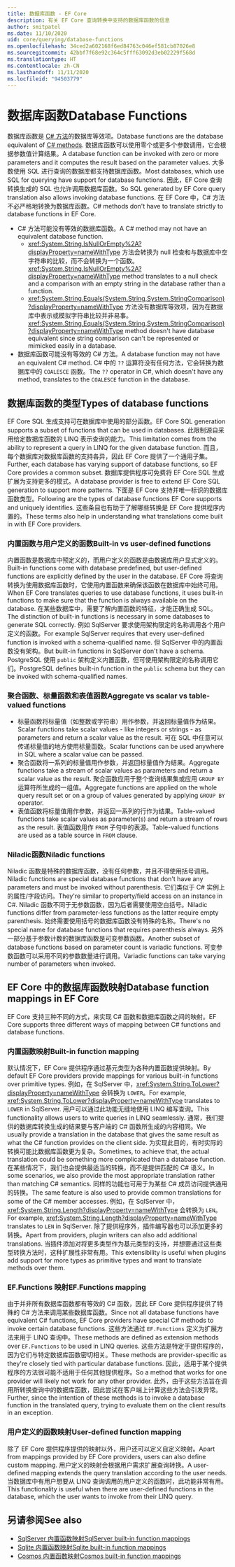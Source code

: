 ```yaml
---
title: 数据库函数 - EF Core
description: 有关 EF Core 查询转换中支持的数据库函数的信息
author: smitpatel
ms.date: 11/10/2020
uid: core/querying/database-functions
ms.openlocfilehash: 34ced2a602168f6ed84763c046ef581cb87026e8
ms.sourcegitcommit: 42bbf7f68e92c364c5fff63092d3eb02229f568d
ms.translationtype: HT
ms.contentlocale: zh-CN
ms.lasthandoff: 11/11/2020
ms.locfileid: "94503779"
---
```

# <a name="database-functions"></a><span data-ttu-id="5a162-103">数据库函数</span><span class="sxs-lookup"><span data-stu-id="5a162-103">Database Functions</span></span>

<span data-ttu-id="5a162-104">数据库函数是 [C# 方法](/dotnet/csharp/programming-guide/classes-and-structs/methods)的数据库等效项。</span><span class="sxs-lookup"><span data-stu-id="5a162-104">Database functions are the database equivalent of [C# methods](/dotnet/csharp/programming-guide/classes-and-structs/methods).</span></span> <span data-ttu-id="5a162-105">数据库函数可以使用零个或更多个参数调用，它会根据参数值计算结果。</span><span class="sxs-lookup"><span data-stu-id="5a162-105">A database function can be invoked with zero or more parameters and it computes the result based on the parameter values.</span></span> <span data-ttu-id="5a162-106">大多数使用 SQL 进行查询的数据库都支持数据库函数。</span><span class="sxs-lookup"><span data-stu-id="5a162-106">Most databases, which use SQL for querying have support for database functions.</span></span> <span data-ttu-id="5a162-107">因此，EF Core 查询转换生成的 SQL 也允许调用数据库函数。</span><span class="sxs-lookup"><span data-stu-id="5a162-107">So SQL generated by EF Core query translation also allows invoking database functions.</span></span> <span data-ttu-id="5a162-108">在 EF Core 中，C# 方法不必严格地转换为数据库函数。</span><span class="sxs-lookup"><span data-stu-id="5a162-108">C# methods don't have to translate strictly to database functions in EF Core.</span></span>

- <span data-ttu-id="5a162-109">C# 方法可能没有等效的数据库函数。</span><span class="sxs-lookup"><span data-stu-id="5a162-109">A C# method may not have an equivalent database function.</span></span>
  - <span data-ttu-id="5a162-110"><xref:System.String.IsNullOrEmpty%2A?displayProperty=nameWithType> 方法会转换为 null 检查和与数据库中空字符串的比较，而不会转换为一个函数。</span><span class="sxs-lookup"><span data-stu-id="5a162-110"><xref:System.String.IsNullOrEmpty%2A?displayProperty=nameWithType> method translates to a null check and a comparison with an empty string in the database rather than a function.</span></span>
  - <span data-ttu-id="5a162-111"><xref:System.String.Equals(System.String,System.StringComparison)?displayProperty=nameWithType> 方法没有数据库等效项，因为在数据库中表示或模拟字符串比较并非易事。</span><span class="sxs-lookup"><span data-stu-id="5a162-111"><xref:System.String.Equals(System.String,System.StringComparison)?displayProperty=nameWithType> method doesn't have database equivalent since string comparison can't be represented or mimicked easily in a database.</span></span>
- <span data-ttu-id="5a162-112">数据库函数可能没有等效的 C# 方法。</span><span class="sxs-lookup"><span data-stu-id="5a162-112">A database function may not have an equivalent C# method.</span></span> <span data-ttu-id="5a162-113">C# 中的 `??` 运算符没有任何方法，它会转换为数据库中的 `COALESCE` 函数。</span><span class="sxs-lookup"><span data-stu-id="5a162-113">The `??` operator in C#, which doesn't have any method, translates to the `COALESCE` function in the database.</span></span>

## <a name="types-of-database-functions"></a><span data-ttu-id="5a162-114">数据库函数的类型</span><span class="sxs-lookup"><span data-stu-id="5a162-114">Types of database functions</span></span>

<span data-ttu-id="5a162-115">EF Core SQL 生成支持可在数据库中使用的部分函数。</span><span class="sxs-lookup"><span data-stu-id="5a162-115">EF Core SQL generation supports a subset of functions that can be used in databases.</span></span> <span data-ttu-id="5a162-116">此限制源自采用给定数据库函数的 LINQ 表示查询的能力。</span><span class="sxs-lookup"><span data-stu-id="5a162-116">This limitation comes from the ability to represent a query in LINQ for the given database function.</span></span> <span data-ttu-id="5a162-117">而且，每个数据库对数据库函数的支持各异，因此 EF Core 提供了一个通用子集。</span><span class="sxs-lookup"><span data-stu-id="5a162-117">Further, each database has varying support of database functions, so EF Core provides a common subset.</span></span> <span data-ttu-id="5a162-118">数据库提供程序可免费将 EF Core SQL 生成扩展为支持更多的模式。</span><span class="sxs-lookup"><span data-stu-id="5a162-118">A database provider is free to extend EF Core SQL generation to support more patterns.</span></span> <span data-ttu-id="5a162-119">下面是 EF Core 支持并唯一标识的数据库函数类型。</span><span class="sxs-lookup"><span data-stu-id="5a162-119">Following are the types of database functions EF Core supports and uniquely identifies.</span></span> <span data-ttu-id="5a162-120">这些条目也有助于了解哪些转换是 EF Core 提供程序内置的。</span><span class="sxs-lookup"><span data-stu-id="5a162-120">These terms also help in understanding what translations come built in with EF Core providers.</span></span>

### <a name="built-in-vs-user-defined-functions"></a><span data-ttu-id="5a162-121">内置函数与用户定义的函数</span><span class="sxs-lookup"><span data-stu-id="5a162-121">Built-in vs user-defined functions</span></span>

<span data-ttu-id="5a162-122">内置函数是数据库中预定义的，而用户定义的函数是由数据库用户显式定义的。</span><span class="sxs-lookup"><span data-stu-id="5a162-122">Built-in functions come with database predefined, but user-defined functions are explicitly defined by the user in the database.</span></span> <span data-ttu-id="5a162-123">EF Core 将查询转换为使用数据库函数时，它使用内置函数来确保该函数在数据库中始终可用。</span><span class="sxs-lookup"><span data-stu-id="5a162-123">When EF Core translates queries to use database functions, it uses built-in functions to make sure that the function is always available on the database.</span></span> <span data-ttu-id="5a162-124">在某些数据库中，需要了解内置函数的特征，才能正确生成 SQL。</span><span class="sxs-lookup"><span data-stu-id="5a162-124">The distinction of built-in functions is necessary in some databases to generate SQL correctly.</span></span> <span data-ttu-id="5a162-125">例如 SqlServer 要求使用架构限定的名称调用各个用户定义的函数。</span><span class="sxs-lookup"><span data-stu-id="5a162-125">For example SqlServer requires that every user-defined function is invoked with a schema-qualified name.</span></span> <span data-ttu-id="5a162-126">但 SqlServer 中的内置函数没有架构。</span><span class="sxs-lookup"><span data-stu-id="5a162-126">But built-in functions in SqlServer don't have a schema.</span></span> <span data-ttu-id="5a162-127">PostgreSQL 使用 `public` 架构定义内置函数，但可使用架构限定的名称调用它们。</span><span class="sxs-lookup"><span data-stu-id="5a162-127">PostgreSQL defines built-in function in the `public` schema but they can be invoked with schema-qualified names.</span></span>

### <a name="aggregate-vs-scalar-vs-table-valued-functions"></a><span data-ttu-id="5a162-128">聚合函数、标量函数和表值函数</span><span class="sxs-lookup"><span data-stu-id="5a162-128">Aggregate vs scalar vs table-valued functions</span></span>

- <span data-ttu-id="5a162-129">标量函数将标量值（如整数或字符串）用作参数，并返回标量值作为结果。</span><span class="sxs-lookup"><span data-stu-id="5a162-129">Scalar functions take scalar values - like integers or strings - as parameters and return a scalar value as the result.</span></span> <span data-ttu-id="5a162-130">可在 SQL 中任意可以传递标量值的地方使用标量函数。</span><span class="sxs-lookup"><span data-stu-id="5a162-130">Scalar functions can be used anywhere in SQL where a scalar value can be passed.</span></span>
- <span data-ttu-id="5a162-131">聚合函数将一系列的标量值用作参数，并返回标量值作为结果。</span><span class="sxs-lookup"><span data-stu-id="5a162-131">Aggregate functions take a stream of scalar values as parameters and return a scalar value as the result.</span></span> <span data-ttu-id="5a162-132">聚合函数应用于整个查询结果集或应用 `GROUP BY` 运算符所生成的一组值。</span><span class="sxs-lookup"><span data-stu-id="5a162-132">Aggregate functions are applied on the whole query result set or on a group of values generated by applying `GROUP BY` operator.</span></span>
- <span data-ttu-id="5a162-133">表值函数将标量值用作参数，并返回一系列的行作为结果。</span><span class="sxs-lookup"><span data-stu-id="5a162-133">Table-valued functions take scalar values as parameter(s) and return a stream of rows as the result.</span></span> <span data-ttu-id="5a162-134">表值函数用作 `FROM` 子句中的表源。</span><span class="sxs-lookup"><span data-stu-id="5a162-134">Table-valued functions are used as a table source in `FROM` clause.</span></span>

### <a name="niladic-functions"></a><span data-ttu-id="5a162-135">Niladic函数</span><span class="sxs-lookup"><span data-stu-id="5a162-135">Niladic functions</span></span>

<span data-ttu-id="5a162-136">Niladic 函数是特殊的数据库函数，没有任何参数，并且不得使用括号调用。</span><span class="sxs-lookup"><span data-stu-id="5a162-136">Niladic functions are special database functions that don't have any parameters and must be invoked without parenthesis.</span></span> <span data-ttu-id="5a162-137">它们类似于 C# 实例上的属性/字段访问。</span><span class="sxs-lookup"><span data-stu-id="5a162-137">They're similar to property/field access on an instance in C#.</span></span> <span data-ttu-id="5a162-138">Niladic 函数不同于无参数函数，因为后者需要使用空白括号。</span><span class="sxs-lookup"><span data-stu-id="5a162-138">Niladic functions differ from parameter-less functions as the latter require empty parenthesis.</span></span> <span data-ttu-id="5a162-139">始终需要使用括号的数据库函数没有特殊的名称。</span><span class="sxs-lookup"><span data-stu-id="5a162-139">There's no special name for database functions that requires parenthesis always.</span></span> <span data-ttu-id="5a162-140">另外一部分基于参数计数的数据库函数是可变参数函数。</span><span class="sxs-lookup"><span data-stu-id="5a162-140">Another subset of database functions based on parameter count is variadic functions.</span></span> <span data-ttu-id="5a162-141">可变参数函数可以采用不同的参数数量进行调用。</span><span class="sxs-lookup"><span data-stu-id="5a162-141">Variadic functions can take varying number of parameters when invoked.</span></span>

## <a name="database-function-mappings-in-ef-core"></a><span data-ttu-id="5a162-142">EF Core 中的数据库函数映射</span><span class="sxs-lookup"><span data-stu-id="5a162-142">Database function mappings in EF Core</span></span>

<span data-ttu-id="5a162-143">EF Core 支持三种不同的方式，来实现 C# 函数和数据库函数之间的映射。</span><span class="sxs-lookup"><span data-stu-id="5a162-143">EF Core supports three different ways of mapping between C# functions and database functions.</span></span>

### <a name="built-in-function-mapping"></a><span data-ttu-id="5a162-144">内置函数映射</span><span class="sxs-lookup"><span data-stu-id="5a162-144">Built-in function mapping</span></span>

<span data-ttu-id="5a162-145">默认情况下，EF Core 提供程序通过基元类型为各种内置函数提供映射。</span><span class="sxs-lookup"><span data-stu-id="5a162-145">By default EF Core providers provide mappings for various built-in functions over primitive types.</span></span> <span data-ttu-id="5a162-146">例如，在 SqlServer 中，<xref:System.String.ToLower?displayProperty=nameWithType> 会转换为 `LOWER`。</span><span class="sxs-lookup"><span data-stu-id="5a162-146">For example, <xref:System.String.ToLower?displayProperty=nameWithType> translates to `LOWER` in SqlServer.</span></span> <span data-ttu-id="5a162-147">用户可以通过此功能无缝地使用 LINQ 编写查询。</span><span class="sxs-lookup"><span data-stu-id="5a162-147">This functionality allows users to write queries in LINQ seamlessly.</span></span> <span data-ttu-id="5a162-148">通常，我们提供的数据库转换生成的结果要与客户端的 C# 函数所生成的内容相同。</span><span class="sxs-lookup"><span data-stu-id="5a162-148">We usually provide a translation in the database that gives the same result as what the C# function provides on the client side.</span></span> <span data-ttu-id="5a162-149">为实现此目的，有时实际的转换可能比数据库函数更为复杂。</span><span class="sxs-lookup"><span data-stu-id="5a162-149">Sometimes, to achieve that, the actual translation could be something more complicated than a database function.</span></span> <span data-ttu-id="5a162-150">在某些情况下，我们也会提供最适当的转换，而不是提供匹配的 C# 语义。</span><span class="sxs-lookup"><span data-stu-id="5a162-150">In some scenarios, we also provide the most appropriate translation rather than matching C# semantics.</span></span> <span data-ttu-id="5a162-151">同样的功能也可用于为某些 C# 成员访问提供通用的转换。</span><span class="sxs-lookup"><span data-stu-id="5a162-151">The same feature is also used to provide common translations for some of the C# member accesses.</span></span> <span data-ttu-id="5a162-152">例如，在 SqlServer 中，<xref:System.String.Length?displayProperty=nameWithType> 会转换为 `LEN`。</span><span class="sxs-lookup"><span data-stu-id="5a162-152">For example, <xref:System.String.Length?displayProperty=nameWithType> translates to `LEN` in SqlServer.</span></span> <span data-ttu-id="5a162-153">除了提供程序外，插件编写器也可以添加更多的转换。</span><span class="sxs-lookup"><span data-stu-id="5a162-153">Apart from providers, plugin writers can also add additional translations.</span></span> <span data-ttu-id="5a162-154">当插件添加对将更多类型作为基元类型的支持，并想要通过这些类型转换方法时，这种扩展性非常有用。</span><span class="sxs-lookup"><span data-stu-id="5a162-154">This extensibility is useful when plugins add support for more types as primitive types and want to translate methods over them.</span></span>

### <a name="effunctions-mapping"></a><span data-ttu-id="5a162-155">EF.Functions 映射</span><span class="sxs-lookup"><span data-stu-id="5a162-155">EF.Functions mapping</span></span>

<span data-ttu-id="5a162-156">由于并非所有数据库函数都有等效的 C# 函数，因此 EF Core 提供程序提供了特殊的 C# 方法来调用某些数据库函数。</span><span class="sxs-lookup"><span data-stu-id="5a162-156">Since not all database functions have equivalent C# functions, EF Core providers have special C# methods to invoke certain database functions.</span></span> <span data-ttu-id="5a162-157">这些方法通过 `EF.Functions` 定义为扩展方法来用于 LINQ 查询中。</span><span class="sxs-lookup"><span data-stu-id="5a162-157">These methods are defined as extension methods over `EF.Functions` to be used in LINQ queries.</span></span> <span data-ttu-id="5a162-158">这些方法是特定于提供程序的，因为它们与特定数据库函数密切相关。</span><span class="sxs-lookup"><span data-stu-id="5a162-158">These methods are provider-specific as they're closely tied with particular database functions.</span></span> <span data-ttu-id="5a162-159">因此，适用于某个提供程序的方法很可能不适用于任何其他提供程序。</span><span class="sxs-lookup"><span data-stu-id="5a162-159">So a method that works for one provider will likely not work for any other provider.</span></span> <span data-ttu-id="5a162-160">此外，由于这些方法旨在调用所转换查询中的数据库函数，因此尝试在客户端上计算这些方法会引发异常。</span><span class="sxs-lookup"><span data-stu-id="5a162-160">Further, since the intention of these methods is to invoke a database function in the translated query, trying to evaluate them on the client results in an exception.</span></span>

### <a name="user-defined-function-mapping"></a><span data-ttu-id="5a162-161">用户定义的函数映射</span><span class="sxs-lookup"><span data-stu-id="5a162-161">User-defined function mapping</span></span>

<span data-ttu-id="5a162-162">除了 EF Core 提供程序提供的映射以外，用户还可以定义自定义映射。</span><span class="sxs-lookup"><span data-stu-id="5a162-162">Apart from mappings provided by EF Core providers, users can also define custom mapping.</span></span> <span data-ttu-id="5a162-163">用户定义的映射会根据用户需求扩展查询转换。</span><span class="sxs-lookup"><span data-stu-id="5a162-163">A user-defined mapping extends the query translation according to the user needs.</span></span> <span data-ttu-id="5a162-164">当数据库中有用户想要从 LINQ 查询调用的用户定义的函数时，此功能非常有用。</span><span class="sxs-lookup"><span data-stu-id="5a162-164">This functionality is useful when there are user-defined functions in the database, which the user wants to invoke from their LINQ query.</span></span>

## <a name="see-also"></a><span data-ttu-id="5a162-165">另请参阅</span><span class="sxs-lookup"><span data-stu-id="5a162-165">See also</span></span>

- [<span data-ttu-id="5a162-166">SqlServer 内置函数映射</span><span class="sxs-lookup"><span data-stu-id="5a162-166">SqlServer built-in function mappings</span></span>](xref:core/providers/sql-server/functions)
- [<span data-ttu-id="5a162-167">Sqlite 内置函数映射</span><span class="sxs-lookup"><span data-stu-id="5a162-167">Sqlite built-in function mappings</span></span>](xref:core/providers/sqlite/functions)
- [<span data-ttu-id="5a162-168">Cosmos 内置函数映射</span><span class="sxs-lookup"><span data-stu-id="5a162-168">Cosmos built-in function mappings</span></span>](xref:core/providers/cosmos/functions)
